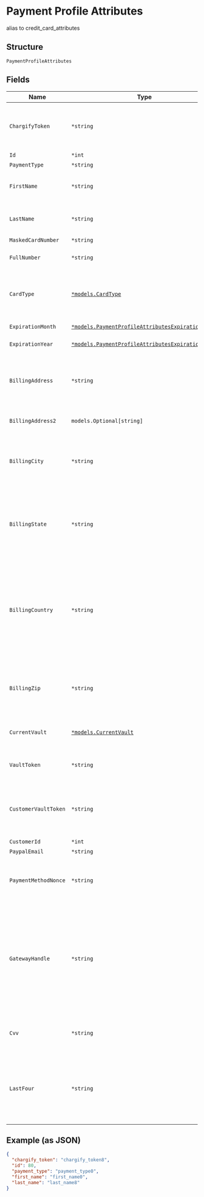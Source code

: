 
# Payment Profile Attributes

alias to credit_card_attributes

## Structure

`PaymentProfileAttributes`

## Fields

| Name | Type | Tags | Description |
|  --- | --- | --- | --- |
| `ChargifyToken` | `*string` | Optional | (Optional) Token received after sending billing informations using chargify.js. This token must be passed as a sole attribute of `payment_profile_attributes` (i.e. tok_9g6hw85pnpt6knmskpwp4ttt) |
| `Id` | `*int` | Optional | - |
| `PaymentType` | `*string` | Optional | - |
| `FirstName` | `*string` | Optional | (Optional) First name on card or bank account. If omitted, the first_name from customer attributes will be used. |
| `LastName` | `*string` | Optional | (Optional) Last name on card or bank account. If omitted, the last_name from customer attributes will be used. |
| `MaskedCardNumber` | `*string` | Optional | - |
| `FullNumber` | `*string` | Optional | The full credit card number (string representation, i.e. 5424000000000015) |
| `CardType` | [`*models.CardType`](../../doc/models/card-type.md) | Optional | (Optional, used only for Subscription Import) If you know the card type (i.e. Visa, MC, etc) you may supply it here so that we may display the card type in the UI. |
| `ExpirationMonth` | [`*models.PaymentProfileAttributesExpirationMonth`](../../doc/models/containers/payment-profile-attributes-expiration-month.md) | Optional | This is a container for one-of cases. |
| `ExpirationYear` | [`*models.PaymentProfileAttributesExpirationYear`](../../doc/models/containers/payment-profile-attributes-expiration-year.md) | Optional | This is a container for one-of cases. |
| `BillingAddress` | `*string` | Optional | (Optional, may be required by your product configuration or gateway settings) The credit card or bank account billing street address (i.e. 123 Main St.). This value is merely passed through to the payment gateway. |
| `BillingAddress2` | `models.Optional[string]` | Optional | (Optional) Second line of the customer’s billing address i.e. Apt. 100 |
| `BillingCity` | `*string` | Optional | (Optional, may be required by your product configuration or gateway settings) The credit card or bank account billing address city (i.e. “Boston”). This value is merely passed through to the payment gateway. |
| `BillingState` | `*string` | Optional | (Optional, may be required by your product configuration or gateway settings) The credit card or bank account billing address state (i.e. MA). This value is merely passed through to the payment gateway. This must conform to the [ISO_3166-1](https://en.wikipedia.org/wiki/ISO_3166-1#Current_codes) in order to be valid for tax locale purposes. |
| `BillingCountry` | `*string` | Optional | (Optional, may be required by your product configuration or gateway settings) The credit card or bank account billing address country, required in [ISO_3166-1 alpha-2](https://en.wikipedia.org/wiki/ISO_3166-1_alpha-2) format (i.e. “US”). This value is merely passed through to the payment gateway. Some gateways require country codes in a specific format. Please check your gateway’s documentation. If creating an ACH subscription, only US is supported at this time. |
| `BillingZip` | `*string` | Optional | (Optional, may be required by your product configuration or gateway settings) The credit card or bank account billing address zip code (i.e. 12345). This value is merely passed through to the payment gateway. |
| `CurrentVault` | [`*models.CurrentVault`](../../doc/models/current-vault.md) | Optional | (Optional, used only for Subscription Import) The vault that stores the payment profile with the provided vault_token. |
| `VaultToken` | `*string` | Optional | (Optional, used only for Subscription Import) The “token” provided by your vault storage for an already stored payment profile |
| `CustomerVaultToken` | `*string` | Optional | (Optional, used only for Subscription Import) (only for Authorize.Net CIM storage or Square) The customerProfileId for the owner of the customerPaymentProfileId provided as the vault_token |
| `CustomerId` | `*int` | Optional | - |
| `PaypalEmail` | `*string` | Optional | - |
| `PaymentMethodNonce` | `*string` | Optional | (Required for Square unless importing with vault_token and customer_vault_token) The nonce generated by the Square Javascript library (SqPaymentForm) |
| `GatewayHandle` | `*string` | Optional | (Optional) This attribute is only available if MultiGateway feature is enabled for your Site. This feature is in the Private Beta currently. gateway_handle is used to directly select a gateway where a payment profile will be stored in. Every connected gateway must have a unique gateway handle specified. Read [Multigateway description](https://chargify.zendesk.com/hc/en-us/articles/4407761759643#connecting-with-multiple-gateways) to learn more about new concepts that MultiGateway introduces and the default behavior when this attribute is not passed. |
| `Cvv` | `*string` | Optional | (Optional, may be required by your gateway settings) The 3- or 4-digit Card Verification Value. This value is merely passed through to the payment gateway. |
| `LastFour` | `*string` | Optional | (Optional, used only for Subscription Import) If you have the last 4 digits of the credit card number, you may supply them here so that we may create a masked card number (i.e. XXXX-XXXX-XXXX-1234) for display in the UI. Last 4 digits are required for refunds in Auth.Net. |

## Example (as JSON)

```json
{
  "chargify_token": "chargify_token8",
  "id": 80,
  "payment_type": "payment_type0",
  "first_name": "first_name0",
  "last_name": "last_name8"
}
```

